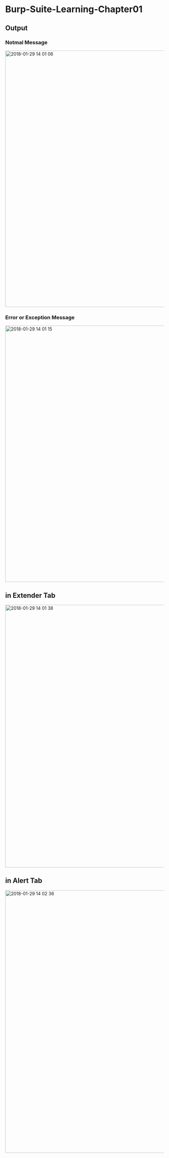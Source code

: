 # Burp-Suite-Learning-Chapter01

## Output

### Notmal Message
<img width="812" alt="2018-01-29 14 01 06" src="https://user-images.githubusercontent.com/3177297/35494341-5d8f447e-04fd-11e8-93ed-61697e34efd4.png">

### Error or Exception Message
<img width="812" alt="2018-01-29 14 01 15" src="https://user-images.githubusercontent.com/3177297/35494344-5e018e80-04fd-11e8-8cb9-ac8917046183.png">

## in Extender Tab
<img width="832" alt="2018-01-29 14 01 38" src="https://user-images.githubusercontent.com/3177297/35494342-5dbe0fde-04fd-11e8-9b40-fc7af14f420f.png">

## in Alert Tab
<img width="832" alt="2018-01-29 14 02 36" src="https://user-images.githubusercontent.com/3177297/35494343-5de00bca-04fd-11e8-883e-c0882ab6277f.png">
